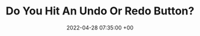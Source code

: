 ---
title: Do You Hit An Undo Or Redo Button?
date: 2022-04-28 07:35:00 +00
categories: [Life, Choice]
tags: [life, choices, mistakes]     # TAG names should always be lowercase
---